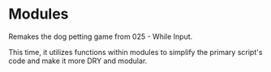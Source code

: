 # Modules

Remakes the dog petting game from 025 - While Input.

This time, it utilizes functions within modules to simplify the primary script's
code and make it more DRY and modular.
